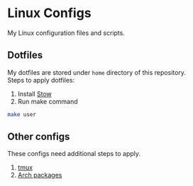 # Linux Configs
My Linux configuration files and scripts.

## Dotfiles
My dotfiles are stored under `home` directory of this repository.\
Steps to apply dotfiles:
1. Install [Stow](https://www.gnu.org/software/stow/)
2. Run make command
```bash
make user
```

## Other configs
These configs need additional steps to apply.
1. [tmux](home/.config/tmux/README.md)
2. [Arch packages](arch/README.md)

